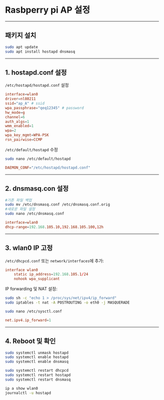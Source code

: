# Rasbperry pi AP 설정
***
## 패키지 설치

```bash
sudo apt update
sudo apt install hostapd dnsmasq
```
***
## 1. hostapd.conf 설정


`/etc/hostapd/hostapd.conf` 설정

```conf
interface=wlan0
driver=nl80211
ssid="ap_A" # ssid 
wpa_passphrase="qeq12345" # password
hw_mode=g
channel=6
auth_algs=1
wmm_enabled=1
wpa=2
wpa_key_mgmt=WPA-PSK
rsn_pairwise=CCMP
```

`/etc/default/hostapd` 수정

```bash
sudo nano /etc/default/hostapd
```

```conf
DAEMON_CONF="/etc/hostapd/hostapd.conf"
```
---
## 2. dnsmasq.con 설정

```bash
#기존 파일 백업
sudo mv /etc/dnsmasq.conf /etc/dnsmasq.conf.orig
#새로운 파일 설정 
sudo nano /etc/dnsmasq.conf
```

```conf
interface=wlan0
dhcp-range=192.168.105.10,192.168.105.100,12h
```
---
## 3. wlan0 IP 고정

`/etc/dhcpcd.conf` 또는 `network/interfaces`에 추가:

```conf
interface wlan0
    static ip_address=192.168.105.1/24
    nohook wpa_supplicant
```

IP forwarding 및 NAT 설정:

```bash
sudo sh -c "echo 1 > /proc/sys/net/ipv4/ip_forward"
sudo iptables -t nat -A POSTROUTING -o eth0 -j MASQUERADE
```

```bash
sudo nano /etc/sysctl.conf
```

```conf
net.ipv4.ip_forward=1
```
---
## 4. Reboot 및 확인

```bash
sudo systemctl unmask hostapd
sudo systemctl enable hostapd
sudo systemctl enable dnsmasq

sudo systemctl restart dhcpcd
sudo systemctl restart hostapd
sudo systemctl restart dnsmasq
```

```bash
ip a show wlan0
journalctl -u hostapd
```